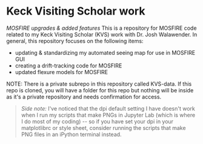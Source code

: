 # Keck Visiting Scholar work
_*MOSFIRE upgrades & added features*_
This is a repository for MOSFIRE code related to my Keck Visiting Scholar (KVS) work with Dr. Josh Walawender.  In general, this repository focuses on the following items:

- updating & standardizing my automated seeing map for use in MOSFIRE GUI
- creating a drift-tracking code for MOSFIRE
- updated flexure models for MOSFIRE

NOTE: There is a private subrepo in this repository called KVS-data. If this repo is cloned, you will have a folder for this repo but nothing will be inside as it's a private repository and needs confirmation for access.

>_Side note:_
>I've noticed that the dpi default setting I have doesn't work when I run my scripts that make PNGs in Jupyter Lab (which is where I do most of my coding) -- so if you have set your dpi in your matplotlibrc or style sheet, consider running the scripts that make PNG files in an iPython terminal instead.
